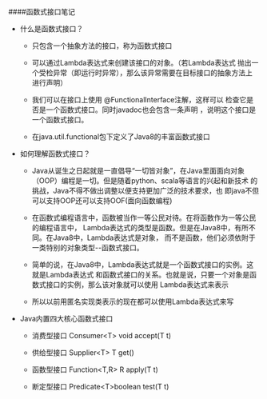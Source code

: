 ####函数式接口笔记

* 什么是函数式接口？
  
  * 只包含一个抽象方法的接口，称为函数式接口
  
  * 可以通过Lambda表达式来创建该接口的对象。（若Lambda表达式
  抛出一个受检异常（即运行时异常），那么该异常需要在目标接口的抽象方法上
  进行声明）
  
  * 我们可以在接口上使用 @FunctionalInterface注解，这样可以
  检查它是否是一个函数式接口。同时javadoc也会包含一条声明
  ，说明这个接口是一个函数式接口。
  
  * 在java.util.functional包下定义了Java8的丰富函数式接口
  
  
* 如何理解函数式接口？

  * Java从诞生之日起就是一直倡导“一切皆对象”，在Java里面面向对象
  （OOP）编程是一切。但是随着python、scala等语言的兴起和新技术
  的挑战，Java不得不做出调整以便支持更加广泛的技术要求，也
  即java不但可以支持OOP还可以支持OOF(面向函数编程)
  
  * 在函数式编程语言中，函数被当作一等公民对待。在将函数作为一等公民的编程语言中，
  Lambda表达式的类型是函数。但是在Java8中，有所不同。在Java8中，Lambda表达式是对象，
  而不是函数，他们必须依附于一类特别的对象类型--函数式接口。
  
  * 简单的说，在Java8中，Lambda表达式就是一个函数式接口的实例。这就是Lambda表达式
  和函数式接口的关系。也就是说，只要一个对象是函数式接口的实例，那么该对象就可以使用
  Lambda表达式来表示
  
  * 所以以前用匿名实现类表示的现在都可以使用Lambda表达式来写
  
  
* Java内置四大核心函数式接口

  * 消费型接口 Consumer&lt;T&gt; void accept(T t)
 
  * 供给型接口 Supplier&lt;T&gt; T get()
 
  * 函数型接口 Function&lt;T,R&gt; R apply(T t)
 
  * 断定型接口 Predicate&lt;T&gt;boolean test(T t)